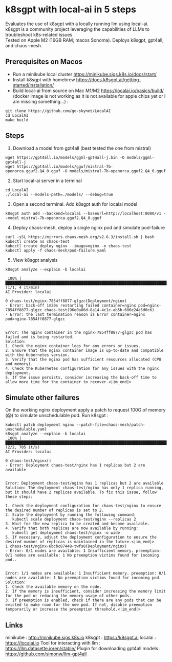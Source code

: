 # k8sgpt with local-ai in 5 steps
Evaluates the use of k8sgpt with a locally running llm using local-ai.\
k8sgpt is a community project leveraging the capabilities of LLMs to troubleshoot k8s-related issues \
Tested on Apple M2 (16GB RAM; macos Sonoma). Deploys k8sgpt, gpt4all, and chaos-mesh.

## Prerequisites on Macos
* Run a minikube local cluster https://minikube.sigs.k8s.io/docs/start/ 
* Install k8sgpt with homebrew https://docs.k8sgpt.ai/getting-started/installation/
* Build local-ai from source on Mac M1/M2 https://localai.io/basics/build/ (docker image is not working as it is not available for apple chips yet or I am missing something...) :
```
git clone https://github.com/go-skynet/LocalAI
cd LocalAI
make build
```
## Steps
1. Download a model from gpt4all (best tested the one from mistral)
```
wget https://gpt4all.io/models/ggml-gpt4all-j.bin -O models/ggml-gpt4all-j
wget https://gpt4all.io/models/gguf/mistral-7b-openorca.gguf2.Q4_0.gguf -O models/mistral-7b-openorca.gguf2.Q4_0.gguf
```
2. Start local-ai server in a terminal
```
cd LocalAI
./local-ai --models-path=./models/ --debug=true
```
3. Open a second terminal. Add k8sgpt auth for localai model 
```
k8sgpt auth add --backend=localai --baseurl=http://localhost:8080/v1 --model mistral-7b-openorca.gguf2.Q4_0.gguf
```

4. Deploy chaos-mesh, deploy a single nginx pod and simulate pod-failure
```
curl -sSL https://mirrors.chaos-mesh.org/v2.6.3/install.sh | bash
kubectl create ns chaos-test
kubectl create deploy nginx --image=nginx -n chaos-test
kubectl apply -f chaos-mesh/pod-failure.yaml
```
5. View k8sgpt analysis
```
k8sgpt analyze --explain -b localai                      

 100% |██████████████████████████████████████████████████████████████████████████████████████████████████████████████████████████████████████████████████████████████████████████| (1/1, 4 it/min)         
AI Provider: localai

0 chaos-test/nginx-7854ff8877-glgzc(Deployment/nginx)
- Error: back-off 1m20s restarting failed container=nginx pod=nginx-7854ff8877-glgzc_chaos-test(96e0a86d-8a14-4c1c-ab5b-686e24a5d0c6)
- Error: the last termination reason is Error container=nginx pod=nginx-7854ff8877-glgzc


Error: The nginx container in the nginx-7854ff8877-glgzc pod has failed and is being restarted.
Solution: 
1. Check the nginx container logs for any errors or issues.
2. Ensure that the nginx container image is up-to-date and compatible with the Kubernetes version.
3. Verify that the nginx pod has sufficient resources allocated (CPU and memory).
4. Check the Kubernetes configuration for any issues with the nginx deployment.
5. If the issue persists, consider increasing the back-off time to allow more time for the container to recover.<|im_end|>
```

## Simulate other failures
On the working nginx deployment apply a patch to request 100G of memory (😱) to simulate unschedulable pod. Run k8sgpt :
```
kubectl patch deployment nginx --patch-file=chaos-mesh/patch-unschedulable.yaml
k8sgpt analyze --explain -b localai                                            
 100% |██████████████████████████████████████████████████████████████████████████████████████████████████████████████████████████████████████████████████████████████████████████████████████████████████| (2/2, 705 it/s)        
AI Provider: localai

0 chaos-test/nginx()
- Error: Deployment chaos-test/nginx has 1 replicas but 2 are available


Error: Deployment chaos-test/nginx has 1 replicas but 2 are available
Solution: The deployment chaos-test/nginx has only 1 replica running, but it should have 2 replicas available. To fix this issue, follow these steps:

1. Check the deployment configuration for chaos-test/nginx to ensure the desired number of replicas is set to 2.
2. Scale the deployment by running the following command:
   kubectl scale deployment chaos-test/nginx --replicas 2
3. Wait for the new replica to be created and become available.
4. Verify that both replicas are now available by running:
   kubectl get deployment chaos-test/nginx -o wide
5. If necessary, adjust the deployment configuration to ensure the desired number of replicas is maintained in the future.<|im_end|>
1 chaos-test/nginx-6bcbc87448-twfs8(Deployment/nginx)
- Error: 0/1 nodes are available: 1 Insufficient memory. preemption: 0/1 nodes are available: 1 No preemption victims found for incoming pod..


Error: 1/1 nodes are available: 1 Insufficient memory. preemption: 0/1 nodes are available: 1 No preemption victims found for incoming pod.
Solution: 
1. Check the available memory on the node.
2. If the memory is insufficient, consider increasing the memory limit for the pod or reducing the memory usage of other pods.
3. If preemption is enabled, check if there are any pods that can be evicted to make room for the new pod. If not, disable preemption temporarily or increase the preemption threshold.<|im_end|>

```

## Links
minikube : http://minikube.sigs.k8s.io
k8sgpt : https://k8sgpt.ai
localai : https://localai.io
Tool for interacting with llm : https://llm.datasette.io/en/stable/
Plugin for downloading gpt4all models : https://github.com/simonw/llm-gpt4all
